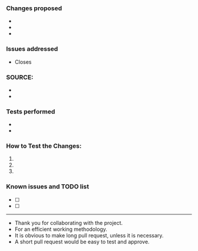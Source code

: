 <!-- First of all, THANK YOU for your contribution. -->
### Changes proposed

- 
- 
- 

### Issues addressed
<!-- If your fix has a relating issue, link it below -->

- Closes

### SOURCE:
<!-- If you can, include a source that can strengthen your claim -->

- 
- 

### Tests performed
<!-- Does it build without errors? Did you test in-game? What did you test? On which OS did you test? Describe any other tests performed -->

- 
- 

### How to Test the Changes:
<!-- Describe in a detailed step-by-step order how to test the changes -->

1. 
2. 
3. 

### Known issues and TODO list
<!-- Is there anything else left to do after this PR? -->

- [ ] 
- [ ] 

---

- Thank you for collaborating with the project.
- For an efficient working methodology.
- It is obvious to make long pull request, unless it is necessary.
- A short pull request would be easy to test and approve.
